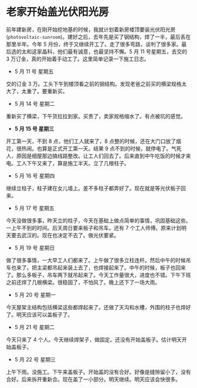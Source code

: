 # 老家开始盖光伏阳光房

前年建新房，在刚开始挖地基的时候，我就计划着新房楼顶要装光伏阳光房(`photovoltaic-sunroom`)。建好之后，去年先是买了钢结构，焊了一半，最后丢在那里半年。今年 5 月份，终于又继续开工了。走了很多弯路，谈判了很多家。最后选的太和这家晶科，他们最有诚意，也最坚持不懈。5 月 11 号星期五，去交的 3 万订金，真的开始着手动工了。这里简单记录一下施工日志。

- 5 月 11 号 星期五

交的订金 3 万。工头下午到楼顶看之前的钢结构。发现老爸之前买的横梁规格太大了，太重了。要重新买。

- 5 月 14 号 星期二

重新买了横梁，下午货拉拉到家。买贵了，卖家规格缩水了。有点被坑的感觉。

- **5 月 15 号 星期三**

开工第一天，不到 8 点，他们工人就来了，8 点整的时候，还在大门口放了烟花，很热闹。也算是正式开工第一天。结果 9 点不到的时候，就停电了。气死人，原因是细屋那边搞线路整改。让工人们回去了。后来直到中午吃饭的时候才来电。工人下午又来了，算是施工半天。立了几根柱子。

- 5 月 16 号 星期四

继续立柱子，柱子建在女儿墙上。差不多柱子都弄好了。现在就是等光伏板子回来。

- 5 月 17 号 星期五

今天没做很多事，昨天立的柱子，今天在基础上做点简单的事情，巩固基础这些。一上午不到的时间。后天周日要来板子和吊车。还有 7 个工人师傅。原来计划明天要去武汉的。现在也决定不去了。做光伏要紧。

- 5 月 19 号 星期日

做了很多事情，一大早工人们都来了。上午做了很多立柱连杆。然后中午的时候吊车也来了。把主梁都吊起来装上去了，也焊接起来了。中午的时候，板子也回来了。那么多板子，吊车两下就吊起来了。今天工作量很大，进度也不错。下午下班之前还焊了几根横梁。很稳固了，不怕风了。晚上还下了一场大雨。

- 5 月 20 号 星期一

今天屋架主结构包括横梁这些都焊起来了。还做了天沟和水槽，外围的柱子也焊好了。明天应该可以盖板子了。

- 5 月 21 号 星期二

今天只来了 4 个人。今天继续焊架子，做固定。还没有开始盖板子。估计明天开始盖板子。

- 5 月 22 号 星期三

上午下雨。没施工。下午来盖板子。开始盖的没有合好。好像是缝隙留小了，没有合好。后来拆开重新合。现在盖了一小部分。明天继续。明天应该会快很多。
